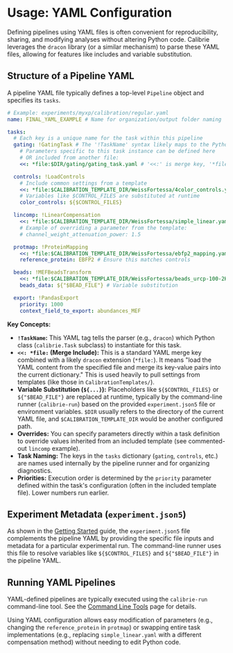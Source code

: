
# Usage: YAML Configuration

Defining pipelines using YAML files is often convenient for reproducibility, sharing, and modifying analyses without altering Python code. Calibrie leverages the `dracon` library (or a similar mechanism) to parse these YAML files, allowing for features like includes and variable substitution.

## Structure of a Pipeline YAML

A pipeline YAML file typically defines a top-level `Pipeline` object and specifies its `tasks`.

```yaml
# Example: experiments/myxp/calibration/regular.yaml
name: FINAL_YAML_EXAMPLE # Name for organization/output folder naming

tasks:
  # Each key is a unique name for the task within this pipeline
  gating: !GatingTask # The '!TaskName' syntax likely maps to the Python class
    # Parameters specific to this task instance can be defined here
    # OR included from another file:
    <<: *file:$DIR/gating/gating_task.yaml # '<<:' is merge key, '*file:' includes another YAML

  controls: !LoadControls
    # Include common settings from a template
    <<: *file:$CALIBRATION_TEMPLATE_DIR/WeissFortessa/4color_controls.yaml
    # Variables like $CONTROL_FILES are substituted at runtime
    color_controls: ${$CONTROL_FILES}

  lincomp: !LinearCompensation
    <<: *file:$CALIBRATION_TEMPLATE_DIR/WeissFortessa/simple_linear.yaml
    # Example of overriding a parameter from the template:
    # channel_weight_attenuation_power: 1.5

  protmap: !ProteinMapping
    <<: *file:$CALIBRATION_TEMPLATE_DIR/WeissFortessa/ebfp2_mapping.yaml
    reference_protein: EBFP2 # Ensure this matches controls

  beads: !MEFBeadsTransform
    <<: *file:$CALIBRATION_TEMPLATE_DIR/WeissFortessa/beads_urcp-100-2H.yaml
    beads_data: ${"$BEAD_FILE"} # Variable substitution

  export: !PandasExport
    priority: 1000
    context_field_to_export: abundances_MEF
```

**Key Concepts:**

*   **`!TaskName`:** This YAML tag tells the parser (e.g., `dracon`) which Python class (`calibrie.Task` subclass) to instantiate for this task.
*   **`<<: *file:` (Merge Include):** This is a standard YAML merge key combined with a likely `dracon` extension (`*file:`). It means "load the YAML content from the specified file and merge its key-value pairs into the current dictionary." This is used heavily to pull settings from templates (like those in `CalibrationTemplates/`).
*   **Variable Substitution (`${...}`):** Placeholders like `${$CONTROL_FILES}` or `${"$BEAD_FILE"}` are replaced at runtime, typically by the command-line runner (`calibrie-run`) based on the provided `experiment.json5` file or environment variables. `$DIR` usually refers to the directory of the current YAML file, and `$CALIBRATION_TEMPLATE_DIR` would be another configured path.
*   **Overrides:** You can specify parameters directly within a task definition to override values inherited from an included template (see commented-out `lincomp` example).
*   **Task Naming:** The keys in the `tasks` dictionary (`gating`, `controls`, etc.) are names used internally by the pipeline runner and for organizing diagnostics.
*   **Priorities:** Execution order is determined by the `priority` parameter defined within the task's configuration (often in the included template file). Lower numbers run earlier.

## Experiment Metadata (`experiment.json5`)

As shown in the [Getting Started](getting_started.md) guide, the `experiment.json5` file complements the pipeline YAML by providing the specific file inputs and metadata for a particular experimental run. The command-line runner uses this file to resolve variables like `${$CONTROL_FILES}` and `${"$BEAD_FILE"}` in the pipeline YAML.

## Running YAML Pipelines

YAML-defined pipelines are typically executed using the `calibrie-run` command-line tool. See the [Command Line Tools](command_line.md) page for details.

Using YAML configuration allows easy modification of parameters (e.g., changing the `reference_protein` in `protmap`) or swapping entire task implementations (e.g., replacing `simple_linear.yaml` with a different compensation method) without needing to edit Python code.
